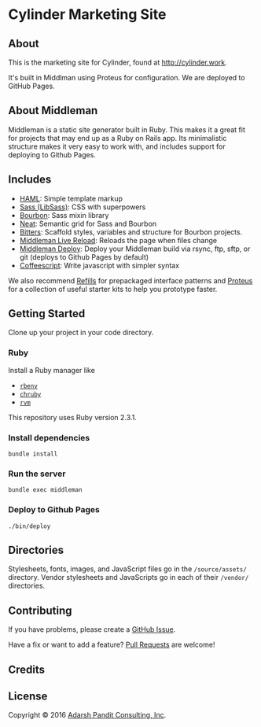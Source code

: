 # Cylinder Marketing Site

## About

This is the
marketing site for Cylinder,
found at http://cylinder.work.

It's built in Middlman
using Proteus for configuration.
We are deployed to GitHub Pages.


## About Middleman

Middleman is a static site generator built in Ruby. This makes it a great fit
for projects that may end up as a Ruby on Rails app. Its minimalistic structure
makes it very easy to work with, and includes support for deploying to Github
Pages.

## Includes

* [HAML](http://haml.info):
  Simple template markup
* [Sass (LibSass)](http://sass-lang.com):
  CSS with superpowers
* [Bourbon](http://bourbon.io):
  Sass mixin library
* [Neat](http://neat.bourbon.io):
  Semantic grid for Sass and Bourbon
* [Bitters](http://bitters.bourbon.io):
  Scaffold styles, variables and structure for Bourbon projects.
* [Middleman Live Reload](https://github.com/middleman/middleman-livereload):
  Reloads the page when files change
* [Middleman Deploy](https://github.com/karlfreeman/middleman-deploy):
  Deploy your Middleman build via rsync, ftp, sftp, or git (deploys to Github Pages by default)
* [Coffeescript](http://coffeescript.org):
  Write javascript with simpler syntax

We also recommend [Refills](http://refills.bourbon.io/) for prepackaged interface patterns and [Proteus](http://github.com/thoughtbot/proteus) for a collection of useful
starter kits to help you prototype faster.

## Getting Started

Clone up your project in your code directory.

### Ruby
Install a Ruby manager like

* [`rbenv`](https://github.com/rbenv/rbenv#basic-github-checkout) 
* [`chruby`](https://github.com/postmodern/chruby#install)
* [`rvm`](https://github.com/rvm/rvm#installation)

This repository uses Ruby version 2.3.1.

### Install dependencies
```
bundle install
```

### Run the server
```
bundle exec middleman
```

### Deploy to Github Pages

```
./bin/deploy
```


## Directories

Stylesheets, fonts, images, and JavaScript files
go in the `/source/assets/` directory.
Vendor stylesheets and JavaScripts
go in each of their `/vendor/` directories.

## Contributing

If you have problems, please create a
[GitHub Issue](https://github.com/adarsh/cylinder-marketing/issues).

Have a fix or want to add a feature?
[Pull Requests](https://github.com/adarsh/cylinder-marketing/pulls) are welcome!

## Credits


## License

Copyright © 2016 [Adarsh Pandit Consulting, Inc](http://cylinder.work).

